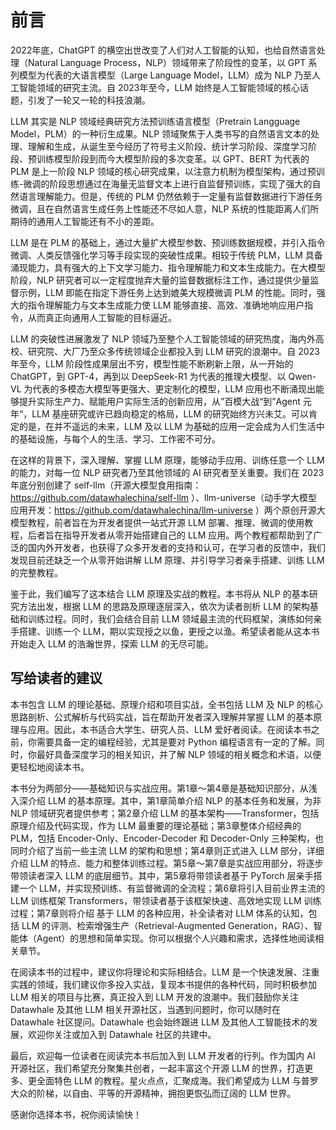 # 前言

2022年底，ChatGPT 的横空出世改变了人们对人工智能的认知，也给自然语言处理（Natural Language Process，NLP）领域带来了阶段性的变革，以 GPT 系列模型为代表的大语言模型（Large Language Model，LLM）成为 NLP 乃至人工智能领域的研究主流。自 2023年至今，LLM 始终是人工智能领域的核心话题，引发了一轮又一轮的科技浪潮。

LLM 其实是 NLP 领域经典研究方法预训练语言模型（Pretrain Langguage Model，PLM）的一种衍生成果。NLP 领域聚焦于人类书写的自然语言文本的处理、理解和生成，从诞生至今经历了符号主义阶段、统计学习阶段、深度学习阶段、预训练模型阶段到而今大模型阶段的多次变革。以 GPT、BERT 为代表的 PLM 是上一阶段 NLP 领域的核心研究成果，以注意力机制为模型架构，通过预训练-微调的阶段思想通过在海量无监督文本上进行自监督预训练，实现了强大的自然语言理解能力。但是，传统的 PLM 仍然依赖于一定量有监督数据进行下游任务微调，且在自然语言生成任务上性能还不尽如人意，NLP 系统的性能距离人们所期待的通用人工智能还有不小的差距。

LLM 是在 PLM 的基础上，通过大量扩大模型参数、预训练数据规模，并引入指令微调、人类反馈强化学习等手段实现的突破性成果。相较于传统 PLM，LLM 具备涌现能力，具有强大的上下文学习能力、指令理解能力和文本生成能力。在大模型阶段，NLP 研究者可以一定程度抛弃大量的监督数据标注工作，通过提供少量监督示例，LLM 即能在指定下游任务上达到媲美大规模微调 PLM 的性能。同时，强大的指令理解能力与文本生成能力使 LLM 能够直接、高效、准确地响应用户指令，从而真正向通用人工智能的目标逼近。

LLM 的突破性进展激发了 NLP 领域乃至整个人工智能领域的研究热度，海内外高校、研究院、大厂乃至众多传统领域企业都投入到 LLM 研究的浪潮中。自 2023年至今，LLM 阶段性成果层出不穷，模型性能不断刷新上限，从一开始的 ChatGPT，到 GPT-4，再到以 DeepSeek-R1 为代表的推理大模型、以 Qwen-VL 为代表的多模态大模型等更强大、更定制化的模型，LLM 应用也不断涌现出能够提升实际生产力、赋能用户实际生活的创新应用，从”百模大战“到”Agent 元年“，LLM 基座研究或许已趋向稳定的格局，LLM 的研究始终方兴未艾。可以肯定的是，在并不遥远的未来，LLM 及以 LLM 为基础的应用一定会成为人们生活中的基础设施，与每个人的生活、学习、工作密不可分。

在这样的背景下，深入理解、掌握 LLM 原理，能够动手应用、训练任意一个 LLM 的能力，对每一位 NLP 研究者乃至其他领域的 AI 研究者至关重要。我们在 2023年底分别创建了 self-llm（开源大模型食用指南：https://github.com/datawhalechina/self-llm ）、llm-universe（动手学大模型应用开发：https://github.com/datawhalechina/llm-universe ）两个原创开源大模型教程，前者旨在为开发者提供一站式开源 LLM 部署、推理、微调的使用教程，后者旨在指导开发者从零开始搭建自己的 LLM 应用。两个教程都帮助到了广泛的国内外开发者，也获得了众多开发者的支持和认可，在学习者的反馈中，我们发现目前还缺乏一个从零开始讲解 LLM 原理、并引导学习者亲手搭建、训练 LLM 的完整教程。

鉴于此，我们编写了这本结合 LLM 原理及实战的教程。本书将从 NLP 的基本研究方法出发，根据 LLM 的思路及原理逐层深入，依次为读者剖析 LLM 的架构基础和训练过程。同时，我们会结合目前 LLM 领域最主流的代码框架，演练如何亲手搭建、训练一个 LLM，期以实现授之以鱼，更授之以渔。希望读者能从这本书开始走入 LLM 的浩瀚世界，探索 LLM 的无尽可能。

## 写给读者的建议

本书包含 LLM 的理论基础、原理介绍和项目实战，全书包括 LLM 及 NLP 的核心思路剖析、公式解析与代码实战，旨在帮助开发者深入理解并掌握 LLM 的基本原理与应用。因此，本书适合大学生、研究人员、LLM 爱好者阅读。在阅读本书之前，你需要具备一定的编程经验，尤其是要对 Python 编程语言有一定的了解。同时，你最好具备深度学习的相关知识，并了解 NLP 领域的相关概念和术语，以便更轻松地阅读本书。

本书分为两部分——基础知识与实战应用。第1章～第4章是基础知识部分，从浅入深介绍 LLM 的基本原理。其中，第1章简单介绍 NLP 的基本任务和发展，为非 NLP 领域研究者提供参考；第2章介绍 LLM 的基本架构——Transformer，包括原理介绍及代码实现，作为 LLM 最重要的理论基础；第3章整体介绍经典的 PLM，包括 Encoder-Only、Encoder-Decoder 和 Decoder-Only 三种架构，也同时介绍了当前一些主流 LLM 的架构和思想；第4章则正式进入 LLM 部分，详细介绍 LLM 的特点、能力和整体训练过程。第5章～第7章是实战应用部分，将逐步带领读者深入 LLM 的底层细节。其中，第5章将带领读者基于 PyTorch 层亲手搭建一个 LLM，并实现预训练、有监督微调的全流程；第6章将引入目前业界主流的 LLM 训练框架 Transformers，带领读者基于该框架快速、高效地实现 LLM 训练过程；第7章则将介绍 基于 LLM 的各种应用，补全读者对 LLM 体系的认知，包括 LLM 的评测、检索增强生产（Retrieval-Augmented Generation，RAG）、智能体（Agent）的思想和简单实现。你可以根据个人兴趣和需求，选择性地阅读相关章节。

在阅读本书的过程中，建议你将理论和实际相结合。LLM 是一个快速发展、注重实践的领域，我们建议你多投入实战，复现本书提供的各种代码，同时积极参加 LLM 相关的项目与比赛，真正投入到 LLM 开发的浪潮中。我们鼓励你关注 Datawhale 及其他 LLM 相关开源社区，当遇到问题时，你可以随时在 Datawhale 社区提问。Datawhale 也会始终跟进 LLM 及其他人工智能技术的发展，欢迎你关注或加入到 Datawhale 社区的共建中。

最后，欢迎每一位读者在阅读完本书后加入到 LLM 开发者的行列。作为国内 AI 开源社区，我们希望充分聚集共创者，一起丰富这个开源 LLM 的世界，打造更多、更全面特色 LLM 的教程。星火点点，汇聚成海。我们希望成为 LLM 与普罗大众的阶梯，以自由、平等的开源精神，拥抱更恢弘而辽阔的 LLM 世界。

感谢你选择本书，祝你阅读愉快！
